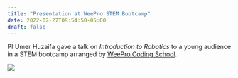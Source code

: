 ```yaml
---
title: "Presentation at WeePro STEM Bootcamp"
date: 2022-02-27T09:54:50-05:00
draft: false
---
```


PI Umer Huzaifa gave a talk on _Introduction to Robotics_ to a young audience in a STEM bootcamp arranged by [WeePro Coding School](https://www.linkedin.com/company/weeprocodingschool/).

![](https://facweb.cdm.depaul.edu/mhuzaifa//assets/weepro_22.jpeg)
